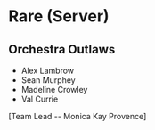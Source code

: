 # Rare (Server)

## Orchestra Outlaws

- Alex Lambrow
- Sean Murphey
- Madeline Crowley
- Val Currie

[Team Lead -- Monica Kay Provence]
